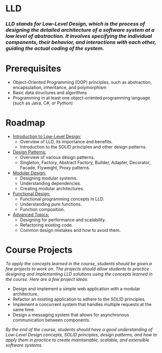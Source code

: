 # LLD 

### _LLD stands for Low-Level Design, which is the process of designing the detailed architecture of a software system at a low level of abstraction. It involves specifying the individual components, their behavior, and interactions with each other, guiding the actual coding of the system._

#
# Prerequisites

* Object-Oriented Programming (OOP) principles, such as abstraction, encapsulation, inheritance, and polymorphism
* Basic data structures and algorithms
* Programming in at least one object-oriented programming language (such as Java, C#, or Python)

# Roadmap

* [Introduction to Low-Level Design:](Intro.md)
    * Overview of LLD, its importance and benefits.
    * Introduction to the SOLID principles and other design patterns.
* [Design Patterns:](Design.md)
    * Overview of various design patterns.
    * Singleton, Factory, Abstract Factory, Builder, Adapter, Decorator, Facade, Flyweight, Proxy patterns.
* [Modular Design:](Modular.md)
    * Designing modular systems.
    * Understanding dependencies.
    * Creating modular architectures.
* [Functional Design:](Functional.md)
    * Functional programming concepts in LLD.
    * Understanding pure functions.
    * Function composition.
* [Advanced Topics:](Advanced.md)
    * Designing for performance and scalability.
    * Refactoring existing code.
    * Common design mistakes and how to avoid them.


# Course Projects

_To apply the concepts learned in the course, students should be given a few projects to work on. The projects should allow students to practice designing and implementing LLD solutions using the concepts learned in the course. Here are a few project ideas:_

- Design and implement a simple web application with a modular architecture.
- Refactor an existing application to adhere to the SOLID principles.
- Implement a concurrent system that handles multiple requests at the same time.
- Design a messaging system that allows for asynchronous communication between components.

_By the end of the course, students should have a good understanding of Low-Level Design concepts, SOLID principles, design patterns, and how to apply them in practice to create maintainable, scalable, and extensible software systems._